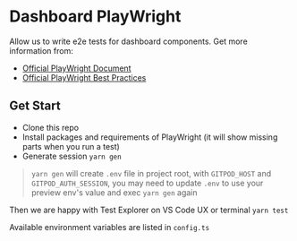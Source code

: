 # Dashboard PlayWright

Allow us to write e2e tests for dashboard components. Get more information from:

- [Official PlayWright Document](https://playwright.dev/docs/intro)
- [Official PlayWright Best Practices](https://playwright.dev/docs/best-practices)

## Get Start

- Clone this repo
- Install packages and requirements of PlayWright (it will show missing parts when you run a test)
- Generate session `yarn gen`

> `yarn gen` will create `.env` file in project root, with `GITPOD_HOST` and `GITPOD_AUTH_SESSION`, you may need to update `.env` to use your preview env's value and exec `yarn gen` again

Then we are happy with Test Explorer on VS Code UX or terminal `yarn test`

Available environment variables are listed in `config.ts`
